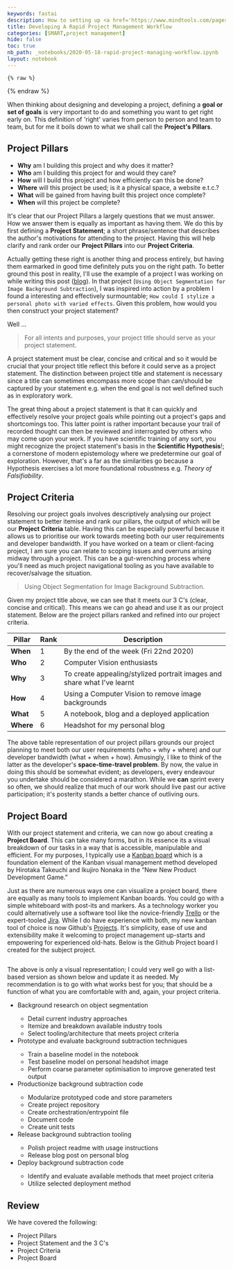 ```yaml
---
keywords: fastai
description: How to setting up <a href='https://www.mindtools.com/pages/article/smart-goals.htm'>SMART</a> goals for your personal projects.
title: Developing A Rapid Project Management Workflow
categories: [SMART,project management]
hide: false
toc: true
nb_path: _notebooks/2020-05-18-rapid-project-managing-workflow.ipynb
layout: notebook
---
```


<!--
#################################################
### THIS FILE WAS AUTOGENERATED! DO NOT EDIT! ###
#################################################
# file to edit: _notebooks/2020-05-18-rapid-project-managing-workflow.ipynb
-->

<div class="container" id="notebook-container">
        
    {% raw %}
    
<div class="cell border-box-sizing code_cell rendered">

</div>
    {% endraw %}

<div class="cell border-box-sizing text_cell rendered"><div class="inner_cell">
<div class="text_cell_render border-box-sizing rendered_html">
<p>When thinking about designing and developing a project, defining a <strong>goal or set of goals</strong> is very important to do and something you want to get right early on. This definition of 'right' varies from person to person and team to team, but for me it boils down to what we shall call the <strong>Project's Pillars</strong>.</p>
<h2 id="Project-Pillars">Project Pillars<a class="anchor-link" href="#Project-Pillars"> </a></h2><ul>
<li><strong>Why</strong> am I building this project and why does it matter?</li>
<li><strong>Who</strong> am I building this project for and would they care?</li>
<li><strong>How</strong> will I build this project and how efficiently can this be done?</li>
<li><strong>Where</strong> will this project be used; is it a physical space, a website e.t.c.?</li>
<li><strong>What</strong> will be gained from having built this project once complete?</li>
<li><strong>When</strong> will this project be complete?</li>
</ul>
<p>It's clear that our Project Pillars a largely questions that we must answer. How we answer them is equally as important as having them. We do this by first defining a <strong>Project Statement</strong>; a short phrase/sentence that describes the author's motivations for attending to the project. Having this will help clarify and rank order our <strong>Project Pillars</strong> into our <strong>Project Criteria</strong>.</p>
<p>Actually getting these right is another thing and process entirely, but having them earmarked in good time definitely puts you on the right path. To better ground this post in reality, I'll use the example of a project I was working on while writing this post (<a href="{% post_url 2020-05-17-background-segmentation %}">blog</a>). In that project (<code>Using Object Segmentation for Image Background Subtraction</code>), I was inspired into action by a problem I found a interesting and effectively surmountable; <code>How could I stylize a personal photo with varied effects</code>. Given this problem, how would you then construct your project statement?</p>
<p>Well ...</p>

</div>
</div>
</div>
<div class="cell border-box-sizing text_cell rendered"><div class="inner_cell">
<div class="text_cell_render border-box-sizing rendered_html">
<blockquote><p>For all intents and purposes, your project title should serve as your project statement.</p>
</blockquote>

</div>
</div>
</div>
<div class="cell border-box-sizing text_cell rendered"><div class="inner_cell">
<div class="text_cell_render border-box-sizing rendered_html">
<p>A project statement must be clear, concise and critical and so it would be crucial that your project title reflect this before it could serve as a project statement. The distinction between project title and statement is necessary since a title can sometimes encompass more scope than can/should be captured by your statement e.g. when the end goal is not well defined such as in exploratory work.</p>
<p>The great thing about a project statement is that it can quickly and effectively resolve your project goals while pointing out a project's gaps and shortcomings too. This latter point is rather important because your trail of recorded thought can then be reviewed and interrogated by others who may come upon your work. If you have scientific training of any sort, you might recognize the project statement's basis in the <strong>Scientific Hypothesis</strong>!; a cornerstone of modern epistemology where we predetermine our goal of exploration. However, that's a far as the similarities go because a Hypothesis exercises a lot more foundational robustness e.g. <em>Theory of Falsifiability</em>.</p>
<h2 id="Project-Criteria">Project Criteria<a class="anchor-link" href="#Project-Criteria"> </a></h2><p>Resolving our project goals involves descriptively analysing our project statement to better itemise and rank our pillars, the output of which will be our <strong>Project Criteria</strong> table. Having this can be especially powerful because it allows us to prioritise our work towards meeting both our user requirements and developer bandwidth. If you have worked on a team or client-facing project, I am sure you can relate to scoping issues and overruns arising midway through a project. This can be a gut-wrenching process where you'll need as much project navigational tooling as you have available to recover/salvage the situation.</p>
<blockquote><p>Using Object Segmentation for Image Background Subtraction.</p>
</blockquote>
<p>Given my project title above, we can see that it meets our 3 C's (clear, concise and critical). This means we can go ahead and use it as our project statement. Below are the project pillars ranked and refined into our project criteria.</p>

</div>
</div>
</div>
<div class="cell border-box-sizing text_cell rendered"><div class="inner_cell">
<div class="text_cell_render border-box-sizing rendered_html">
<table class="project-criteria-table">
    <thead>
        <tr>
            <th>Pillar</th>
            <th>Rank</th>
            <th>Description</th>
        </tr>
    </thead>
    <tbody>
        <tr class="row-1">
            <td><strong>When</strong></td>
            <td>1</td>
            <td>By the end of the week (Fri 22nd 2020)</td>
        </tr>
        <tr class="row-2">
            <td><strong>Who</strong></td>
            <td>2</td>
            <td>Computer Vision enthusiasts</td>
        </tr>
        <tr class="row-3">
            <td><strong>Why</strong></td>
            <td>3</td>
            <td>To create appealing/stylized portrait images and share what I've learnt</td>
        </tr>
        <tr class="row-4">
            <td><strong>How</strong></td>
            <td>4</td>
            <td>Using a Computer Vision to remove image backgrounds</td>
        </tr>
        <tr class="row-5">
            <td><strong>What</strong></td>
            <td>5</td>
            <td>A notebook, blog and a deployed application</td>
        </tr>
        <tr class="row-6">
            <td><strong>Where</strong></td>
            <td>6</td>
            <td>Headshot for my personal blog</td>
        </tr>
    </tbody>
</table>
</div>
</div>
</div>
<div class="cell border-box-sizing text_cell rendered"><div class="inner_cell">
<div class="text_cell_render border-box-sizing rendered_html">
<p>The above table representation of our project pillars grounds our project planning to meet both our user requirements (who + why + where) and our developer bandwidth (what + when + how). Amusingly, I like to think of the latter as the developer's <strong>space-time-travel problem</strong>. By now, the value in doing this should be somewhat evident; as developers, every endeavour you undertake should be considered a marathon. While we <strong>can</strong> sprint every so often, we should realize that much of our work should live past our active participation; it's posterity stands a better chance of outliving ours.</p>

</div>
</div>
</div>
<div class="cell border-box-sizing text_cell rendered"><div class="inner_cell">
<div class="text_cell_render border-box-sizing rendered_html">
<h2 id="Project-Board">Project Board<a class="anchor-link" href="#Project-Board"> </a></h2><p>With our project statement and criteria, we can now go about creating a <strong>Project Board</strong>. This can take many forms, but in its essence its a visual breakdown of our tasks in a way that is accessible, manipulable and efficient. For my purposes, I typically use a <a href="https://www.atlassian.com/agile/kanban/boards">Kanban board</a> which is a foundation element of the Kanban visual management method developed by Hirotaka Takeuchi and Ikujiro Nonaka in the “New New Product Development Game.”</p>
<p>Just as there are numerous ways one can visualize a project board, there are equally as many tools to implement Kanban boards. You could go with a simple whiteboard with post-its and markers. As a technology worker you could alternatively use a software tool like the novice-friendly <a href="https://trello.com/">Trello</a> or the expert-tooled <a href="https://www.atlassian.com/software/jira">Jira</a>. While I do have experience with both, my new kanban tool of choice is now Github's <a href="https://github.com/features/project-management">Projects</a>. It's simplicity, ease of use and extensibility make it welcoming to project management up-starts and empowering for experienced old-hats. Below is the Github Project board I created for the subject project.</p>

</div>
</div>
</div>
<div class="cell border-box-sizing text_cell rendered"><div class="inner_cell">
<div class="text_cell_render border-box-sizing rendered_html">
<p><img src="/wndaiga_fastpages/images/copied_from_nb/my_images/github_project.png" alt=""></p>

</div>
</div>
</div>
<div class="cell border-box-sizing text_cell rendered"><div class="inner_cell">
<div class="text_cell_render border-box-sizing rendered_html">
<p>The above is only a visual representation; I could very well go with a list-based version as shown below and update it as needed. My recommendation is to go with what works best for you; that should be a function of what you are comfortable with and, again, your project criteria.</p>

</div>
</div>
</div>
<div class="cell border-box-sizing text_cell rendered"><div class="inner_cell">
<div class="text_cell_render border-box-sizing rendered_html">
<ul>
<li>Background research on object segmentation</li>
    <ul>
        <li>Detail current industry approaches</li>
        <li>Itemize and breakdown available industry tools</li>
        <li>Select tooling/architecture that meets project criteria</li>
    </ul>
<li>Prototype and evaluate background subtraction techniques</li>
    <ul>
        <li>Train a baseline model in the notebook</li>
        <li>Test baseline model on personal headshot image</li>
        <li>Perform coarse parameter optimisation to improve generated test output</li>
    </ul>
<li>Productionize background subtraction code</li>
    <ul>
        <li>Modularize prototyped code and store parameters</li>
        <li>Create project repository</li>
        <li>Create orchestration/entrypoint file</li>
        <li>Document code</li>
        <li>Create unit tests</li>
    </ul>
<li>Release background subtraction tooling</li>
    <ul>
        <li>Polish project readme with usage instructions</li>
        <li>Release blog post on personal blog</li>
    </ul>
<li>Deploy background subtraction code</li>
    <ul>
        <li>Identify and evaluate available methods that meet project criteria</li>
        <li>Utilize selected deployment method</li>
    </ul>
</ul>
</div>
</div>
</div>
<div class="cell border-box-sizing text_cell rendered"><div class="inner_cell">
<div class="text_cell_render border-box-sizing rendered_html">
<h2 id="Review">Review<a class="anchor-link" href="#Review"> </a></h2><p>We have covered the following:</p>
<ul>
<li>Project Pillars</li>
<li>Project Statement and the 3 C's</li>
<li>Project Criteria</li>
<li>Project Board</li>
</ul>

</div>
</div>
</div>
</div>
 

